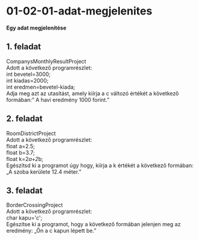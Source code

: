 # 01-02-01-adat-megjelenites
**Egy adat megjelenítése**
## 1. feladat
CompanysMonthlyResultProject<br />
Adott a következő programrészlet:<br />
int bevetel=3000;<br />
int kiadas=2000;<br />
int eredmen=bevetel-kiada;<br />
Adja meg azt az utasítást, amely kiírja a c változó értékét a következő formában:” A havi eredmény 1000 forint.”<br />
## 2. feladat
RoomDistrictProject<br />
Adott a következő programrészlet:<br />
float a=2.5;<br />
float b=3.7;<br />
float k=2*a+2*b;<br />
Egészítsd ki a programot úgy hogy, kiírja a k értékét a következő formában: „A szoba kerülete 12.4 méter.”<br />
## 3. feladat
BorderCrossingProject<br />
Adott a következő programrészlet:<br />
char kapu='c';<br />
Egészítse ki a programot, hogy a következő formában jelenjen meg az eredmény: „Ön a c kapun lépett be.”<br />

